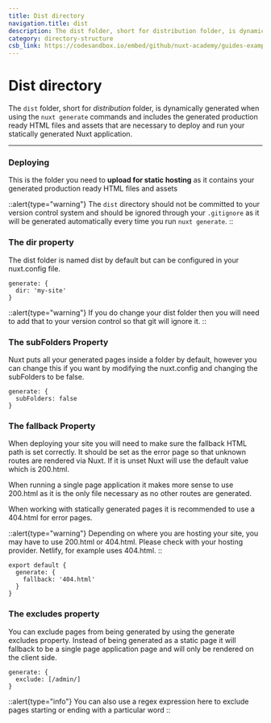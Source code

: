 ```yaml
---
title: Dist directory
navigation.title: dist
description: The dist folder, short for distribution folder, is dynamically generated when using the nuxt generate commands and includes the generated production ready HTML files and assets that are necessary to deploy and run your statically generated Nuxt application.
category: directory-structure
csb_link: https://codesandbox.io/embed/github/nuxt-academy/guides-examples/tree/master/04_directory_structure/05_dist?fontsize=14&hidenavigation=1&theme=dark
---
```

# Dist directory

The `dist` folder, short for *distribution* folder, is dynamically generated when using the `nuxt generate` commands and includes the generated production ready HTML files and assets that are necessary to deploy and run your statically generated Nuxt application.

---

### Deploying

This is the folder you need to **upload for static hosting** as it contains your generated production ready HTML files and assets

::alert{type="warning"}
The `dist` directory should not be committed to your version control system and should be ignored through your `.gitignore` as it will be generated automatically every time you run `nuxt generate`.
::

### The dir property

The dist folder is named dist by default but can be configured in your nuxt.config file.

```js{}[nuxt.config.js]
generate: {
  dir: 'my-site'
}
```

::alert{type="warning"}
If you do change your dist folder then you will need to add that to your version control so that git will ignore it.
::

### The subFolders Property

Nuxt puts all your generated pages inside a folder by default, however you can change this if you want by modifying the nuxt.config and changing the subFolders to be false.

```js{}[nuxt.config.js]
generate: {
  subFolders: false
}
```

### The fallback Property

When deploying your site you will need to make sure the fallback HTML path is set correctly. It should be set as the error page so that unknown routes are rendered via Nuxt. If it is unset Nuxt will use the default value which is 200.html.

When running a single page application it makes more sense to use 200.html as it is the only file necessary as no other routes are generated.

When working with statically generated pages it is recommended to use a 404.html for error pages.

::alert{type="warning"}
Depending on where you are hosting your site, you may have to use 200.html or 404.html. Please check with your hosting provider. Netlify, for example uses 404.html.
::

```js{}[nuxt.config.js]
export default {
  generate: {
    fallback: '404.html'
  }
}
```

### The excludes property

You can exclude pages from being generated by using the generate excludes property. Instead of being generated as a static page it will fallback to be a single page application page and will only be rendered on the client side.

```js{}[nuxt.config.js]
generate: {
  exclude: [/admin/]
}
```

::alert{type="info"}
You can also use a regex expression here to exclude pages starting or ending with a particular word
::
